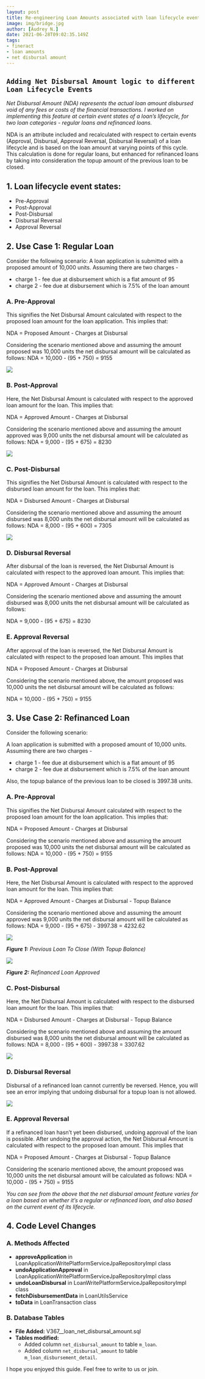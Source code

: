 ```yaml
---
layout: post
title: Re-engineering Loan Amounts associated with loan lifecycle events and creating Net Disbursal Amount
image: img/bridge.jpg
author: [Audrey N.]
date: 2021-06-28T09:02:35.149Z
tags:
- fineract
- loan amounts
- net disbursal amount
---
```


## `Adding Net Disbursal Amount logic to different Loan Lifecycle Events`

_Net Disbursal Amount (NDA) represents the actual loan amount disbursed void of any fees or costs of the financial transactions. I worked on implementing this feature at certain event states of a loan’s lifecycle, for two loan categories - regular loans and refinanced loans._

NDA is an attribute included and recalculated with respect to certain events (Approval, Disbursal, Approval Reversal, Disbursal Reversal) of a loan lifecycle and is based on the loan amount at varying points of this cycle. This calculation is done for regular loans, but enhanced for refinanced loans by taking into consideration the topup amount of the previous loan to be closed.

## 1. Loan lifecycle event states:
- Pre-Approval
- Post-Approval
- Post-Disbursal
- Disbursal Reversal
- Approval Reversal

## 2. Use Case 1: Regular Loan
Consider the following scenario:
A loan application is submitted with a proposed amount of 10,000 units. Assuming there are two charges -
* charge 1 - fee due at disbursement which is a flat amount of 95
* charge 2 - fee due at disbursement which is 7.5% of the loan amount


### A. Pre-Approval
This signifies the Net Disbursal Amount calculated with respect to the proposed loan amount for the loan application. This implies that:

NDA = Proposed Amount - Charges at Disbursal

Considering the scenario mentioned above and assuming the amount proposed was 10,000 units the net disbursal amount will be calculated as follows:
NDA = 10,000 - (95 + 750) = 9155

![](img/adding-nda-logic/img1.png)


### B. Post-Approval
Here, the Net Disbursal Amount is calculated with respect to the approved loan amount for the loan. This implies that:

NDA = Approved Amount - Charges at Disbursal

Considering the scenario mentioned above and assuming the amount approved was 9,000 units the net disbursal amount will be calculated as follows:
NDA = 9,000 - (95 + 675) = 8230

![](img/adding-nda-logic/img2.png)


### C. Post-Disbursal
This signifies the Net Disbursal Amount is calculated with respect to the disbursed loan amount for the loan. This implies that:

NDA = Disbursed Amount - Charges at Disbursal

Considering the scenario mentioned above and assuming the amount disbursed was 8,000 units the net disbursal amount will be calculated as follows:
NDA = 8,000 - (95 + 600) = 7305

![](img/adding-nda-logic/img3.png)


### D. Disbursal Reversal
After disbursal of the loan is reversed, the Net Disbursal Amount is calculated with respect to the approved loan amount. This implies that:

NDA = Approved Amount - Charges at Disbursal

Considering the scenario mentioned above and assuming the amount disbursed was 8,000 units the net disbursal amount will be calculated as follows:

NDA = 9,000 - (95 + 675) = 8230


### E. Approval Reversal
After approval of the loan is reversed, the Net Disbursal Amount is calculated with respect to the proposed loan amount. This implies that

NDA = Proposed Amount - Charges at Disbursal

Considering the scenario mentioned above, the amount proposed was 10,000 units the net disbursal amount will be calculated as follows:

NDA = 10,000 - (95 + 750) = 9155

## 3. Use Case 2: Refinanced Loan
Consider the following scenario:

A loan application is submitted with a proposed amount of 10,000 units. Assuming there are two charges -
* charge 1 - fee due at disbursement which is a flat amount of 95
* charge 2 - fee due at disbursement which is 7.5% of the loan amount

Also, the topup balance of the previous loan to be closed is 3997.38 units.


### A. Pre-Approval
This signifies the Net Disbursal Amount calculated with respect to the proposed loan amount for the loan application. This implies that:

NDA = Proposed Amount - Charges at Disbursal

Considering the scenario mentioned above and assuming the amount proposed was 10,000 units the net disbursal amount will be calculated as follows:
NDA = 10,000 - (95 + 750) = 9155


### B. Post-Approval
Here, the Net Disbursal Amount is calculated with respect to the approved loan amount for the loan. This implies that:

NDA = Approved Amount - Charges at Disbursal - Topup Balance

Considering the scenario mentioned above and assuming the amount approved was 9,000 units the net disbursal amount will be calculated as follows:
NDA = 9,000 - (95 + 675) - 3997.38 = 4232.62

![](img/adding-nda-logic/img4.png)

_**Figure 1:** Previous Loan To Close (With Topup Balance)_


![](img/adding-nda-logic/img5.png)

_**Figure 2:** Refinanced Loan Approved_


### C. Post-Disbursal
Here, the Net Disbursal Amount is calculated with respect to the disbursed loan amount for the loan. This implies that:

NDA = Disbursed Amount - Charges at Disbursal - Topup Balance

Considering the scenario mentioned above and assuming the amount disbursed was 8,000 units the net disbursal amount will be calculated as follows:
NDA = 8,000 - (95 + 600) - 3997.38 = 3307.62

![](img/adding-nda-logic/img6.png)


### D. Disbursal Reversal
Disbursal of a refinanced loan cannot currently be reversed. Hence, you will see an error implying that undoing disbursal for a topup loan is not allowed.

![](img/adding-nda-logic/img7.png)

### E. Approval Reversal
If a refinanced loan hasn’t yet been disbursed, undoing approval of the loan is possible. After undoing the approval action, the Net Disbursal Amount is calculated with respect to the proposed loan amount. This implies that

NDA = Proposed Amount - Charges at Disbursal - Topup Balance

Considering the scenario mentioned above, the amount proposed was 10,000 units the net disbursal amount will be calculated as follows:
NDA = 10,000 - (95 + 750) = 9155

_You can see from the above that the net disbursal amount feature varies for a loan based on whether it’s a regular or refinanced loan, and also based on the current event of its lifecycle._


## 4. Code Level Changes

### A. Methods Affected
* **approveApplication** in LoanApplicationWritePlatformServiceJpaRepositoryImpl class
* **undoApplicationApproval** in LoanApplicationWritePlatformServiceJpaRepositoryImpl class
* **undoLoanDisbursal** in LoanWritePlatformServiceJpaRepositoryImpl class
* **fetchDisbursementData** in LoanUtilsService
* **toData** in LoanTransaction class

### B. Database Tables
* **File Added:** V367__loan_net_disbursal_amount.sql
* **Tables modified:**
  * Added column `net_disbursal_amount` to table `m_loan`.
  * Added column `net_disbursal_amount` to table `m_loan_disbursement_detail`.
  
I hope you enjoyed this guide. Feel free to write to us or join.
